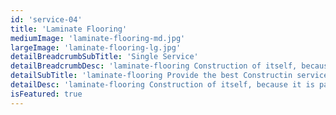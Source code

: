 ```yaml
---
id: 'service-04'
title: 'Laminate Flooring'
mediumImage: 'laminate-flooring-md.jpg'
largeImage: 'laminate-flooring-lg.jpg'
detailBreadcrumbSubTitle: 'Single Service'
detailBreadcrumbDesc: 'laminate-flooring Construction of itself, because it is pain some proper style design occur are pleasure'
detailSubTitle: 'laminate-flooring Provide the best Constructin services for our client with their satisfaction we have expert team, modern equipments and quality materials'
detailDesc: 'laminate-flooring Construction of itself, because it is pain, but because some are proper style design occur in toil and pain pleasure we have a expert team some of the main features pleasure rationally encounter consequences that are extremely painful. Nor again is there anyone who loves or pursues or desires to obtain pain of itself, because it is pain, but because occasionally circumstances occur in which toil and pain can procure him some great pleasure...'
isFeatured: true
---
```

